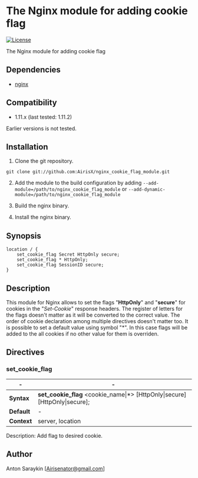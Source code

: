 The Nginx module for adding cookie flag
==========

[![License](http://img.shields.io/badge/license-BSD-brightgreen.svg)](https://github.com/Airis777/nginx_cookie_flag_module/blob/master/LICENSE)

The Nginx module for adding cookie flag

## Dependencies
* [nginx](http://nginx.org)

## Compatibility
* 1.11.x (last tested: 1.11.2)

Earlier versions is not tested.

## Installation

1. Clone the git repository.

  ```
  git clone git://github.com:AirisX/nginx_cookie_flag_module.git
  ```

2. Add the module to the build configuration by adding
  `--add-module=/path/to/nginx_cookie_flag_module`
   or
  `--add-dynamic-module=/path/to/nginx_cookie_flag_module`

3. Build the nginx binary.

4. Install the nginx binary.

## Synopsis

```Nginx
location / {
    set_cookie_flag Secret HttpOnly secure;
    set_cookie_flag * HttpOnly;
    set_cookie_flag SessionID secure;
}
```

## Description
This module for Nginx allows to set the flags "**HttpOnly**" and "**secure**" for cookies in the "*Set-Cookie*" response headers.
The register of letters for the flags doesn't matter as it will be converted to the correct value. The order of cookie declaration among multiple directives doesn't matter too.
It is possible to set a default value using symbol "*". In this case flags will be added to the all cookies if no other value for them is overriden.

## Directives

### set_cookie_flag

-| -
--- | ---
**Syntax**  | **set_cookie_flag** \<cookie_name\|*\> [HttpOnly\|secure] [HttpOnly\|secure];
**Default** | -
**Context** | server, location

Description: Add flag to desired cookie.

## Author
Anton Saraykin [<Airisenator@gmail.com>]